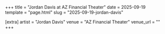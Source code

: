 +++
title = "Jordan Davis at AZ Financial Theater"
date = 2025-09-19
template = "page.html"
slug = "2025-09-19-jordan-davis"

[extra]
artist = "Jordan Davis"
venue = "AZ Financial Theater"
venue_url = ""
+++
